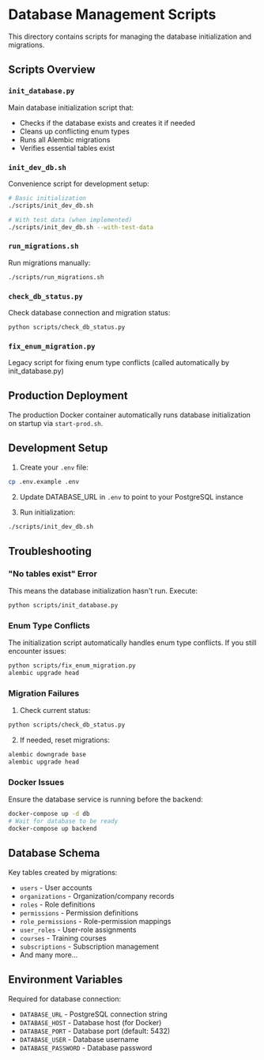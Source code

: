 # Database Management Scripts

This directory contains scripts for managing the database initialization and migrations.

## Scripts Overview

### `init_database.py`
Main database initialization script that:
- Checks if the database exists and creates it if needed
- Cleans up conflicting enum types
- Runs all Alembic migrations
- Verifies essential tables exist

### `init_dev_db.sh`
Convenience script for development setup:
```bash
# Basic initialization
./scripts/init_dev_db.sh

# With test data (when implemented)
./scripts/init_dev_db.sh --with-test-data
```

### `run_migrations.sh`
Run migrations manually:
```bash
./scripts/run_migrations.sh
```

### `check_db_status.py`
Check database connection and migration status:
```bash
python scripts/check_db_status.py
```

### `fix_enum_migration.py`
Legacy script for fixing enum type conflicts (called automatically by init_database.py)

## Production Deployment

The production Docker container automatically runs database initialization on startup via `start-prod.sh`.

## Development Setup

1. Create your `.env` file:
```bash
cp .env.example .env
```

2. Update DATABASE_URL in `.env` to point to your PostgreSQL instance

3. Run initialization:
```bash
./scripts/init_dev_db.sh
```

## Troubleshooting

### "No tables exist" Error
This means the database initialization hasn't run. Execute:
```bash
python scripts/init_database.py
```

### Enum Type Conflicts
The initialization script automatically handles enum type conflicts. If you still encounter issues:
```bash
python scripts/fix_enum_migration.py
alembic upgrade head
```

### Migration Failures
1. Check current status:
```bash
python scripts/check_db_status.py
```

2. If needed, reset migrations:
```bash
alembic downgrade base
alembic upgrade head
```

### Docker Issues
Ensure the database service is running before the backend:
```bash
docker-compose up -d db
# Wait for database to be ready
docker-compose up backend
```

## Database Schema

Key tables created by migrations:
- `users` - User accounts
- `organizations` - Organization/company records  
- `roles` - Role definitions
- `permissions` - Permission definitions
- `role_permissions` - Role-permission mappings
- `user_roles` - User-role assignments
- `courses` - Training courses
- `subscriptions` - Subscription management
- And many more...

## Environment Variables

Required for database connection:
- `DATABASE_URL` - PostgreSQL connection string
- `DATABASE_HOST` - Database host (for Docker)
- `DATABASE_PORT` - Database port (default: 5432)
- `DATABASE_USER` - Database username
- `DATABASE_PASSWORD` - Database password